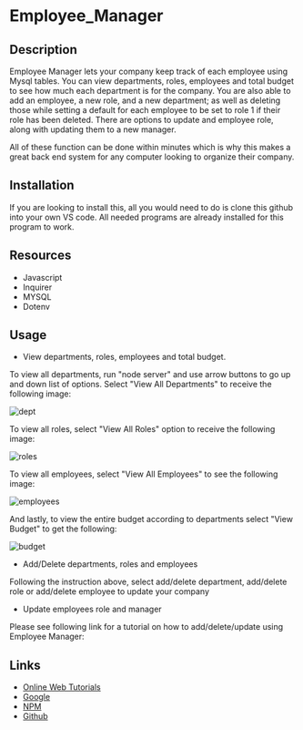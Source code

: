 # Employee_Manager

## Description

Employee Manager lets your company keep track of each employee using Mysql tables.  You can view departments, roles, employees and total budget to see how much each department is for the company.  You are also able to add an employee, a new role, and a new department; as well as deleting those while setting a default for each employee to be set to role 1 if their role has been deleted.  There are options to update and employee role, along with updating them to a new manager.

All of these function can be done within minutes which is why this makes a great back end system for any computer looking to organize their company.

## Installation

If you are looking to install this, all you would need to do is clone this github into your own VS code.  All needed programs are already installed for this program to work.

## Resources

* Javascript
* Inquirer
* MYSQL
* Dotenv

## Usage

* View departments, roles, employees and total budget.

To view all departments, run "node server" and use arrow buttons to go up and down list of options.  Select "View All Departments" to receive the following image:

![dept](https://user-images.githubusercontent.com/89749979/147411994-bb581783-59d9-4979-bd3c-9cf0b907efcd.png)

To view all roles, select "View All Roles" option to receive the following image:

![roles](https://user-images.githubusercontent.com/89749979/147412020-56c6bfdf-e8b3-4ddf-b83d-6b71ef63afec.png)

To view all employees, select "View All Employees" to see the following image:

![employees](https://user-images.githubusercontent.com/89749979/147412041-0b2e8302-701d-45f1-960f-99e940b1f703.png)

And lastly, to view the entire budget according to departments select "View Budget" to get the following:

![budget](https://user-images.githubusercontent.com/89749979/147412068-9bfaa0c6-20b7-4c86-b16a-afa629287769.png)

* Add/Delete departments, roles and employees

Following the instruction above, select add/delete department, add/delete role or add/delete employee to update your company

* Update employees role and manager

Please see following link for a tutorial on how to add/delete/update using Employee Manager: 

## Links

* <a href="https://w3schools.com" target="_blank">Online Web Tutorials</a>
* <a href="https://google.com" target="_blank">Google</a>
* <a href="https://npmjs.com" target="_blank">NPM</a>
* <a href="https://github.com/BMArsenault/Employee_Manager" target="_blank">Github</a>
